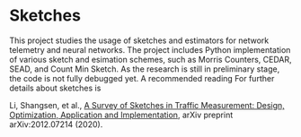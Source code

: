 # Sketches

This project studies the usage of sketches and estimators for network telemetry and neural networks.
The project includes Python implementation of various sketch and esimation schemes, such as Morris Counters, CEDAR, SEAD, and Count Min Sketch.
As the research is still in preliminary stage, the code is not fully debugged yet.
A recommended reading For further details about sketches is

Li, Shangsen, et al., [A Survey of Sketches in Traffic Measurement:
Design, Optimization, Application and Implementation](https://arxiv.org/pdf/2012.07214.pdf), arXiv preprint arXiv:2012.07214 (2020).
